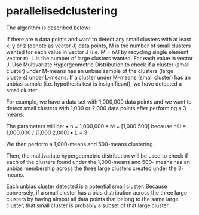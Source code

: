 # parallelisedclustering

The algorithm is described below:

If there are n data points and want to detect any small clusters with at least x, y or z (denote as
vector J) data points, M is the number of small clusters wanted for each value in vector J (i.e. M =
n/J by recycling single element vector n). L is the number of large clusters wanted.
For each value in vector J. Use Multivariate Hypergeometric Distribution to check if a cluster (small
cluster) under M-means has an unbias sample of the clusters (large clusters) under L-means. If a
cluster under M-means (small cluster) has an unbias sample (i.e. hypothesis test is insignificant), we
have detected a small cluster.

For example, we have a data set with 1,000,000 data points and we
want to detect small clusters with 1,000 or 2,000 data points after
performing a 3-means.

The parameters will be:
• n = 1,000,000
• M = [1,000 500] because n/J = 1,000,000 / [1,000 2,000]
• L = 3

We then perform a 1,000-means and 500-means clustering.

Then, the multivariate hypergeometric distribution will be used to
check if each of the clusters found under the 1,000-means and 500-
means has an unbias membership across the three large clusters
created under the 3-means.

Each unbias cluster detected is a potential small cluster. Because
conversely, if a small cluster has a bias distribution across the three
large clusters by having almost all data points that belong to the same
large cluster, that small cluster is probably a subset of that large
cluster.
